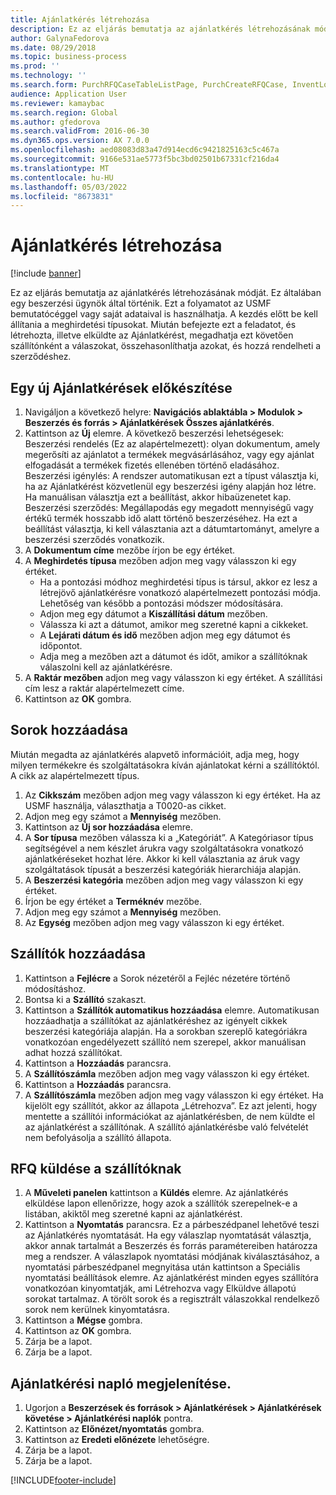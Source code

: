 ```yaml
---
title: Ajánlatkérés létrehozása
description: Ez az eljárás bemutatja az ajánlatkérés létrehozásának módját.
author: GalynaFedorova
ms.date: 08/29/2018
ms.topic: business-process
ms.prod: ''
ms.technology: ''
ms.search.form: PurchRFQCaseTableListPage, PurchCreateRFQCase, InventLocationIdLookup, PurchRFQCaseTable, InventItemIdLookupSimple, EcoResCategorySingleLookup, UnitOfMeasureLookup, PurchRFQEditLines, PurchRFQEditLinesPrintOptions, VendRFQJournal, SrsReportViewerForm
audience: Application User
ms.reviewer: kamaybac
ms.search.region: Global
ms.author: gfedorova
ms.search.validFrom: 2016-06-30
ms.dyn365.ops.version: AX 7.0.0
ms.openlocfilehash: aed08083d83a47d914ecd6c9421825163c5c467a
ms.sourcegitcommit: 9166e531ae5773f5bc3bd02501b67331cf216da4
ms.translationtype: MT
ms.contentlocale: hu-HU
ms.lasthandoff: 05/03/2022
ms.locfileid: "8673831"
---
```

# <a name="create-a-request-for-quotation"></a>Ajánlatkérés létrehozása

[!include [banner](../../includes/banner.md)]

Ez az eljárás bemutatja az ajánlatkérés létrehozásának módját. Ez általában egy beszerzési ügynök által történik. Ezt a folyamatot az USMF bemutatócéggel vagy saját adataival is használhatja. A kezdés előtt be kell állítania a meghirdetési típusokat. Miután befejezte ezt a feladatot, és létrehozta, illetve elküldte az Ajánlatkérést, megadhatja ezt követően szállítónként a válaszokat, összehasonlíthatja azokat, és hozzá rendelheti a szerződéshez.


## <a name="prepare-a-new-rfq"></a>Egy új Ajánlatkérések előkészítése
1. Navigáljon a következő helyre: **Navigációs ablaktábla > Modulok > Beszerzés és forrás > Ajánlatkérések Összes ajánlatkérés**.
2. Kattintson az **Új** elemre.
    A következő beszerzési lehetségesek: Beszerzési rendelés (Ez az alapértelmezett): olyan dokumentum, amely megerősíti az ajánlatot a termékek megvásárlásához, vagy egy ajánlat elfogadását a termékek fizetés ellenében történő eladásához. Beszerzési igénylés: A rendszer automatikusan ezt a típust választja ki, ha az Ajánlatkérést közvetlenül egy beszerzési igény alapján hoz létre. Ha manuálisan választja ezt a beállítást, akkor hibaüzenetet kap. Beszerzési szerződés: Megállapodás egy megadott mennyiségű vagy értékű termék hosszabb idő alatt történő beszerzéséhez. Ha ezt a beállítást választja, ki kell választania azt a dátumtartományt, amelyre a beszerzési szerződés vonatkozik.  
3. A **Dokumentum címe** mezőbe írjon be egy értéket.
4. A **Meghirdetés típusa** mezőben adjon meg vagy válasszon ki egy értéket.
    + Ha a pontozási módhoz meghirdetési típus is társul, akkor ez lesz a létrejövő ajánlatkérésre vonatkozó alapértelmezett pontozási módja. Lehetőség van később a pontozási módszer módosítására.  
    + Adjon meg egy dátumot a **Kiszállítási dátum** mezőben.  
    + Válassza ki azt a dátumot, amikor meg szeretné kapni a cikkeket.  
    + A **Lejárati dátum és idő** mezőben adjon meg egy dátumot és időpontot.  
    + Adja meg a mezőben azt a dátumot és időt, amikor a szállítóknak válaszolni kell az ajánlatkérésre.  
5. A **Raktár mezőben** adjon meg vagy válasszon ki egy értéket. A szállítási cím lesz a raktár alapértelmezett címe.  
6. Kattintson az **OK** gombra.

## <a name="add-lines"></a>Sorok hozzáadása

Miután megadta az ajánlatkérés alapvető információit, adja meg, hogy milyen termékekre és szolgáltatásokra kíván ajánlatokat kérni a szállítóktól. A cikk az alapértelmezett típus.

1. Az **Cikkszám** mezőben adjon meg vagy válasszon ki egy értéket. Ha az USMF használja, választhatja a T0020-as cikket.  
2. Adjon meg egy számot a **Mennyiség** mezőben.
3. Kattintson az **Új sor hozzáadása** elemre.
4. A **Sor típusa** mezőben válassza ki a „Kategóriát”. A Kategóriasor típus segítségével a nem készlet árukra vagy szolgáltatásokra vonatkozó ajánlatkéréseket hozhat lére. Akkor ki kell választania az áruk vagy szolgáltatások típusát a beszerzési kategóriák hierarchiája alapján.  
5. A **Beszerzési kategória** mezőben adjon meg vagy válasszon ki egy értéket.
6. Írjon be egy értéket a **Terméknév** mezőbe.
7. Adjon meg egy számot a **Mennyiség** mezőben.
8. Az **Egység** mezőben adjon meg vagy válasszon ki egy értéket.

## <a name="add-vendors"></a>Szállítók hozzáadása
1. Kattintson a **Fejlécre** a Sorok nézetéről a Fejléc nézetére történő módosításhoz. 
2. Bontsa ki a **Szállító** szakaszt.
3. Kattintson a **Szállítók automatikus hozzáadása** elemre. Automatikusan hozzáadhatja a szállítókat az ajánlatkéréshez az igényelt cikkek beszerzési kategóriája alapján. Ha a sorokban szereplő kategóriákra vonatkozóan engedélyezett szállító nem szerepel, akkor manuálisan adhat hozzá szállítókat.  
4. Kattintson a **Hozzáadás** parancsra.
5. A **Szállítószámla** mezőben adjon meg vagy válasszon ki egy értéket.
6. Kattintson a **Hozzáadás** parancsra.
7. A **Szállítószámla** mezőben adjon meg vagy válasszon ki egy értéket. Ha kijelölt egy szállítót, akkor az állapota „Létrehozva”. Ez azt jelenti, hogy mentette a szállítói információkat az ajánlatkérésben, de nem küldte el az ajánlatkérést a szállítónak. A szállító ajánlatkérésbe való felvételét nem befolyásolja a szállító állapota.  

## <a name="send-the-rfq-to-vendors"></a>RFQ küldése a szállítóknak
1. A **Műveleti panelen** kattintson a **Küldés** elemre. Az ajánlatkérés elküldése lapon ellenőrizze, hogy azok a szállítók szerepelnek-e a listában, akiktől meg szeretné kapni az ajánlatkérést.  
2. Kattintson a **Nyomtatás** parancsra. Ez a párbeszédpanel lehetővé teszi az Ajánlatkérés nyomtatását. Ha egy válaszlap nyomtatását választja, akkor annak tartalmát a Beszerzés és forrás paramétereiben határozza meg a rendszer. A válaszlapok nyomtatási módjának kiválasztásához, a nyomtatási párbeszédpanel megnyitása után kattintson a Speciális nyomtatási beállítások elemre. Az ajánlatkérést minden egyes szállítóra vonatkozóan kinyomtatják, ami Létrehozva vagy Elküldve állapotú sorokat tartalmaz. A törölt sorok és a regisztrált válaszokkal rendelkező sorok nem kerülnek kinyomtatásra.   
3. Kattintson a **Mégse** gombra.
4. Kattintson az **OK** gombra.
5. Zárja be a lapot.
6. Zárja be a lapot.

## <a name="view-the-rfq-journal"></a>Ajánlatkérési napló megjelenítése.
1. Ugorjon a **Beszerzések és források > Ajánlatkérések > Ajánlatkérések követése > Ajánlatkérési naplók** pontra.
2. Kattintson az **Előnézet/nyomtatás** gombra.
3. Kattintson az **Eredeti előnézete** lehetőségre.
4. Zárja be a lapot.
5. Zárja be a lapot.



[!INCLUDE[footer-include](../../../includes/footer-banner.md)]